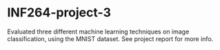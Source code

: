 # INF264-project-3

Evaluated three different machine learning techniques on image classification, using the MNIST dataset. See project report for more info.
